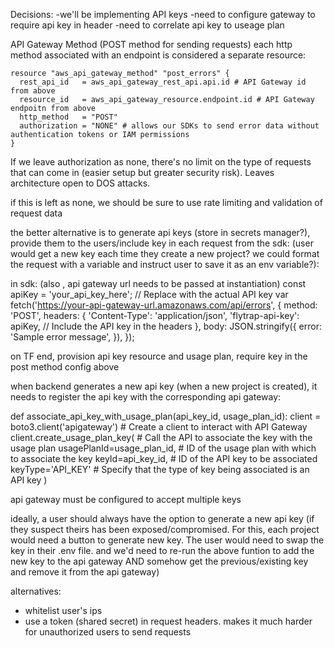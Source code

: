 Decisions:
 -we'll be implementing API keys
 -need to configure gateway to require api key in header
 -need to correlate api key to useage plan

API Gateway Method (POST method for sending requests)
each http method associated with an endpoint is considered a separate resource:

    resource "aws_api_gateway_method" "post_errors" {
      rest_api_id   = aws_api_gateway_rest_api.api.id # API Gateway id from above
      resource_id   = aws_api_gateway_resource.endpoint.id # API Gateway endpoitn from above
      http_method   = "POST"
      authorization = "NONE" # allows our SDKs to send error data without authentication tokens or IAM permissions
    }

If we leave authorization as none, there's no limit on the type of requests that can come in (easier setup but
greater security risk). Leaves architecture open to DOS attacks.

if this is left as none, we should be sure to use rate limiting and validation of request data

the better alternative is to generate api keys (store in secrets manager?), provide them to the users/include
key in each request from the sdk: (user would get a new key each time they create a new project? we could
  format the request with a variable and instruct user to save it as an env variable?):

in sdk: (also , api gateway url needs to be passed at instantiation)
const apiKey = 'your_api_key_here'; // Replace with the actual API key var
fetch('https://your-api-gateway-url.amazonaws.com/api/errors', {
  method: 'POST',
  headers: {
    'Content-Type': 'application/json',
    'flytrap-api-key': apiKey, // Include the API key in the headers
  },
  body: JSON.stringify({
    error: 'Sample error message',
  }),
});

on TF end, provision api key resource and usage plan, require key in the post method config above

when backend generates a new api key (when a new project is created), it needs to register the api
key with the corresponding api gateway:

 def associate_api_key_with_usage_plan(api_key_id, usage_plan_id):
    client = boto3.client('apigateway')  # Create a client to interact with API Gateway
    client.create_usage_plan_key(          # Call the API to associate the key with the usage plan
        usagePlanId=usage_plan_id,         # ID of the usage plan with which to associate the key
        keyId=api_key_id,                  # ID of the API key to be associated
        keyType='API_KEY'                  # Specify that the type of key being associated is an API key
    )

api gateway must be configured to accept multiple keys

ideally, a user should always have the option to generate a new api key (if they suspect theirs has been exposed/compromised. For this, each project would need a button to generate new key. The user would need to swap the key in their .env file. and we'd need to re-run the above funtion
to add the new key to the api gateway AND somehow get the previous/existing key and remove it from
the api gateway)

alternatives:
 - whitelist user's ips
 - use a token (shared secret) in request headers. makes it much harder for unauthorized users to send requests
